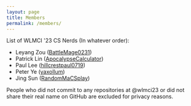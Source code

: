 ```yaml
---
layout: page
title: Members
permalink: /members/
---
```


List of WLMCI '23 CS Nerds (In whatever order):
* Leyang Zou ([BattleMage0231](https://github.com/BattleMage0231))
* Patrick Lin ([ApocalypseCalculator](https://github.com/ApocalypseCalculator))
* Paul Lee ([hillcrestpaul0719](https://github.com/hillcrestpaul0719))
* Peter Ye ([yaxollum](https://github.com/yaxollum))
* Jing Sun ([RandomMaCSplay](https://github.com/RandomMaCSplay))

People who did not commit to any repositories at @wlmci23 or did not share their real name on GitHub are excluded for privacy reasons.
